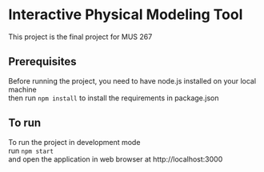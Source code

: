 # Interactive Physical Modeling Tool

This project is the final project for MUS 267


## **Prerequisites**
Before running the project, you need to have node.js installed on your local machine \
then run `npm install` to install the requirements in package.json

## To run 
To run the project in development mode \
run `npm start` \
and open the application in web browser at http://localhost:3000